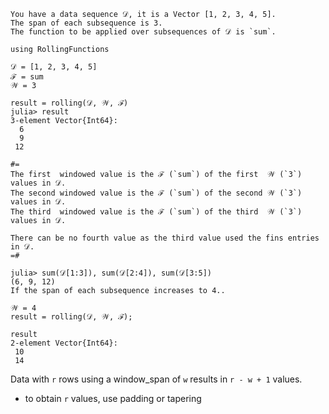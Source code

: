 ```
You have a data sequence 𝒟, it is a Vector [1, 2, 3, 4, 5].
The span of each subsequence is 3.
The function to be applied over subsequences of 𝒟 is `sum`.
```
```
using RollingFunctions

𝒟 = [1, 2, 3, 4, 5]
ℱ = sum
𝒲 = 3

result = rolling(𝒟, 𝒲, ℱ)
julia> result
3-element Vector{Int64}:
  6
  9
 12

#=
The first  windowed value is the ℱ (`sum`) of the first  𝒲 (`3`) values in 𝒟.
The second windowed value is the ℱ (`sum`) of the second 𝒲 (`3`) values in 𝒟.
The third  windowed value is the ℱ (`sum`) of the third  𝒲 (`3`) values in 𝒟.

There can be no fourth value as the third value used the fins entries in 𝒟.
=#

julia> sum(𝒟[1:3]), sum(𝒟[2:4]), sum(𝒟[3:5])
(6, 9, 12)
If the span of each subsequence increases to 4..

𝒲 = 4
result = rolling(𝒟, 𝒲, ℱ);

result
2-element Vector{Int64}:
 10
 14
```
Data with `r` rows using a window_span of `w` results in `r - w + 1` values.
- to obtain `r` values, use padding or tapering

